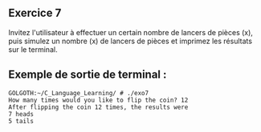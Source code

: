 ## Exercice 7
Invitez l'utilisateur à effectuer un certain nombre de lancers de pièces (x), puis simulez un nombre (x) de lancers de pièces et imprimez les résultats sur le terminal.

## Exemple de sortie de terminal :
```terminal_session
GOLGOTH:~/C_Language_Learning/ # ./exo7
How many times would you like to flip the coin? 12
After flipping the coin 12 times, the results were
7 heads
5 tails
```